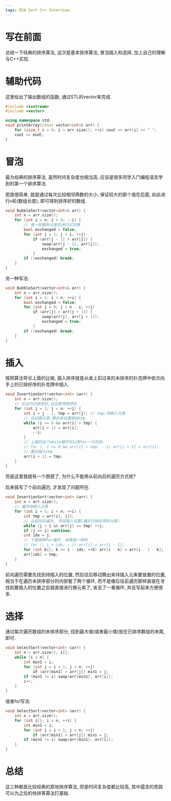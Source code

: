 ```yaml
---
tags: DSA Sort C++ Interview
---
```


# 写在前面

总结一下经典的排序算法, 这次是基本排序算法, 冒泡插入和选择, 加上自己的理解与C++实现. 

# 辅助代码

这里给出了输出数组的函数, 通过STL的vector来完成.

```cpp
#include <iostream>
#include <vector>

using namespace std;
void printArray(const vector<int>& arr) {
    for (size_t i = 0; i < arr.size(); ++i) cout << arr[i] << " ";
    cout << endl;
}
```



# 冒泡

最为经典的排序算法, 虽然时间复杂度也相当高, 应该是很多同学入门编程语言学到的第一个排序算法. 

思路很简单, 就是通过每次比较相邻两数的大小, 保证较大的那个值在后面, 如此进行`n`轮(数组长度), 即可得到排序好的数组. 

```cpp
void BubbleSort(vector<int>& arr) {
    int n = arr.size();
    for (int i = n; i > 0; --i) {
        // 每一轮都标记是否进行过交换
        bool exchanged = false;
        for (int j = 1; j < i; ++j)
            if (arr[j - 1] > arr[j]) {
                swap(arr[j - 1], arr[j]);
                exchanged = true;
            }
        if (!exchanged) break;
    }
}
```

另一种写法:

```cpp
void BubbleSort(vector<int>& arr) {
    int n = arr.size();
    for (int i = 1; i < n; ++i) {
        bool exchanged = false;
        for (int j = 0; j < n - i; ++j)
            if (arr[j] > arr[j + 1]) {
                swap(arr[j], arr[j + 1]);
                exchanged = true;
            }
        if (!exchanged) break;
    }
}
```



# 插入

按照算法导论上面的比喻, 插入排序就是从桌上扣过来的未排序的扑克牌中依次向手上的已排好序的扑克牌中插入.

```cpp
void InsertionSort(vector<int> &arr) {
    int n = arr.size();
    // 左边为已排序区,右边是待排序区
    for (int j = 1; j < n; ++j) {
        int i = j - 1, tmp = arr[j]; // tmp:待插入元素
        // 往后挪元素,腾出来位置留给tmp
        while (i >= 0 && arr[i] > tmp) {
            arr[i + 1] = arr[i];
            --i;
        }
        // 上面的这个while循环可以用for一行完成:
        // for (; i >= 0 && arr[i] > tmp; --i) arr[i + 1] = arr[i];
        // 最后插入tmp
        arr[i + 1] = tmp;
    }
}
```

但是这里我就有一个困惑了, 为什么不能用从前向后的遍历方式呢?

后来我写了个前向遍历, 才发现了问题所在. 

```cpp
void InsertionSort(vector<int> &arr) {
    int n = arr.size();
    // 遍历待插入元素
    for (int i = 1; i < n; ++i) {
        int tmp = arr[i], j{};
        // 从前往后遍历, 寻找插入位置(遍历已排好序的元素)
        while (j < i && arr[j] <= tmp) ++j;
        if (j == i) continue;
        int idx = j;
        // 下面两种for循环, 结果是一样的
        // for (; i > idx; --i) arr[i] = arr[i - 1];
        for (int k{}; k <= i - idx; ++k) arr[i - k] = arr[i - 1 - k];
        arr[idx] = tmp;
    }
}
```

前向遍历需要先找到待插入的位置, 然后往后移动腾出来待插入元素要放置的位置, 相当于在遍历未排序部分的内部套了两个循环, 而不是像后往前遍历那样直接在寻找到要插入的位置之后就直接进行挪元素了, 省去了一重循环, 并且写起来方便很多. 



# 选择

通过每次遍历数组的未排序部分, 找到最大值(或者最小值)放在已排序数组的末尾, 即可.

```cpp
void SelectSort(vector<int> &arr) {
    int n = arr.size(), i{};
    while (i < n) {
        int min1 = i;
        for (int j = i + 1; j < n; ++j)
            if (arr[min1] > arr[j]) min1 = j;
        if (min1 != i) swap(arr[min1], arr[i]);
        i++;
    }
}
```

或者for写法:

```cpp
void SelectSort(vector<int> &arr) {
    int n = arr.size();
    for (int i{}; i < n; ++i) {
        int min1 = i;
        for (int j = i + 1; j < n; ++j)
            if (arr[min1] > arr[j]) min1 = j;
        if (min1 != i) swap(arr[min1], arr[i]);
    }
}
```



# 总结

这三种都是比较经典的原地排序算法, 但是时间复杂度都比较高, 其中蕴含的思路可以为之后的快排等算法打基础. 